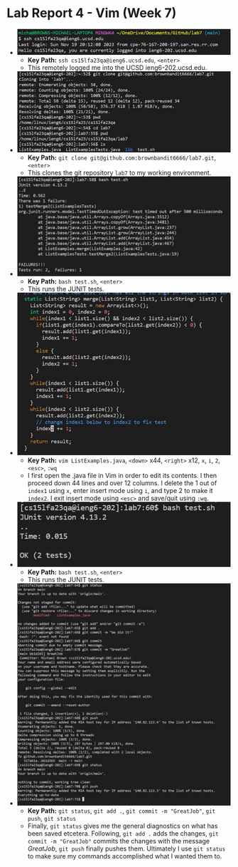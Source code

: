 # **Lab Report 4 - Vim (Week 7)**
  * ![Image](Step_4.JPG)
    * **Key Path:** `ssh cs15lfa23qa@ieng6.ucsd.edu`,  `<enter>`
    * This remotely logged me into the UCSD ieng6-202.ucsd.edu.
  * ![Image](Step_5.JPG)
    * **Key Path:** `git clone git@github.com:brownbandit6666/lab7.git`,   `<enter>`
    * This clones the git repository `lab7` to my working environment.
  * ![Image](Step_6.JPG)
    * **Key Path:** `bash test.sh`,   `<enter>`
    * This runs the JUNIT tests.
  * ![Image](Step_7.JPG)
    * **Key Path:** `vim ListExamples.java`, `<down>` x44,   `<right>` x12,   `x`,    `i`,   `2`,   `<esc>`,   `:wq`
    * I first open the .java file in Vim in order to edit its contents. I then proceed down 44 lines and over 12 columns. I delete the 1 out of `index1` using `x`, enter insert mode using `i`, and type 2 to make it `index2`. I exit insert mode using `<esc>` and save/quit using `:wq`.
  * ![Image](Step_8.JPG)
    * **Key Path:** `bash test.sh`,   `<enter>`
    * This runs the JUNIT tests.
  * ![Image](Step_9.JPG)
    * **Key Path:** `git status`, `git add .`, `git commit -m "GreatJob"`, `git push`, `git status`
    * Finally, `git status` gives me the general diagnostics on what has been saved etcetera. Following, `git add .` adds the changes, `git commit -m "GreatJob"` commits the changes with the message *GreatJob*, `git push` finally pushes them. Ultimately I use `git status` to make sure my commands accomplished what I wanted them to.
